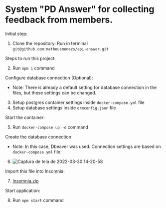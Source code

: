 # System "PD Answer" for collecting feedback from members.

Initial step: 

1. Clone the repository: Run in terminal `git@github.com:matheusmenezs/api-answer.git`


Steps to run this project:

2. Run `npm i` command


Configure database connection (Optional):

* Note: There is already a default setting for database connection in the files, but these settings can be changed.

3. Setup postgres container settings inside `docker-compose.yml` file
4. Setup database settings inside `ormconfig.json` file


Start the container:

5. Run `docker-compose up -d` command


Create the database connection 

* Note: In this case, Dbeaver was used. Connection settings are based on `docker-compose.yml` file
6. ![Captura de tela de 2022-03-30 14-20-58](https://user-images.githubusercontent.com/64173311/161044815-b7f99ce0-4d94-4d0b-8d44-8e43eeaa3d34.png)


Import this file into Insomnia:

7. [Insomnia.zip](https://github.com/matheusmenezs/api-answer/files/8388936/Insomnia.zip)


Start application: 

8. Run `npm start` command



